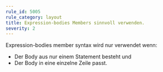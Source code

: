 ```yaml
---
rule_id: 5005
rule_category: layout
title: Expression-bodies Members sinnvoll verwenden.
severity: 2
---
```

Expression-bodies member syntax wird nur verwendet wenn:
* Der Body aus nur einem Statement besteht und
* Der Body in eine einzelne Zeile passt.